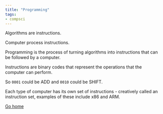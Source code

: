 ```yaml
---
title: "Programming"
tags:
- compsci
---
```


Algorithms are instructions.

Computer process instructions.

Programming is the process of turning algorithms into instructions that can be followed by a computer.

Instructions are binary codes that represent the operations that the computer can perform.

So `0001` could be ADD and `0010` could be SHIFT.

Each type of computer has its own set of instructions - creatively called an instruction set, examples of these include x86 and ARM.




[Go home](/)